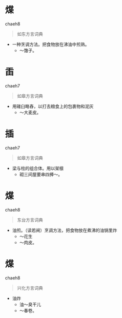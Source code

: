 # 煠
chaeh8
> 如东方言词典
- 一种烹调方法。把食物放在沸油中煎熟。
  - ～馓子。

# 臿
chaeh7
> 如皋方言词典
- 用碓臼略舂，以打去粮食上的包裹物和泥灰
  - ～大麦皮。

# 插
chaeh7
> 如皋方言词典
- 梁与柱的组合体。用以架檩
  - 砌三间屋要串四捧～。

# 煠
chaeh8
> 东台方言词典
- 油煎。（读若闸）烹调方法，把食物放在煮沸的油锅里炸
  - ～花生
  - ～肉皮。

# 煠
chaeh8
> 兴化方言词典
- 油炸
  - 油～臭干儿
  - ～春卷。
